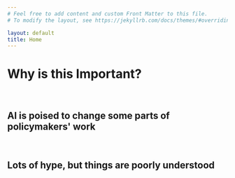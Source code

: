 ```yaml
---
# Feel free to add content and custom Front Matter to this file.
# To modify the layout, see https://jekyllrb.com/docs/themes/#overriding-theme-defaults

layout: default
title: Home
---
```


# Why is this Important?

<br>

## AI is poised to change some parts of policymakers' work

<br>

## Lots of hype, but things are poorly understood